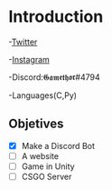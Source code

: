 # Introduction

-[Twitter](https://twitter.com/Nuno_Vz)

-[Instagram](https://www.instagram.com/nuno.vasques/)

-Discord:𝕲𝖆𝖒𝖊𝖙𝖍𝖔𝖗#4794

-Languages(C,Py)

## Objetives

- [x] Make a Discord Bot
- [ ] A website
- [ ] Game in Unity
- [ ] CSGO Server
